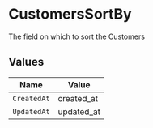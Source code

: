 # CustomersSortBy

The field on which to sort the Customers


## Values

| Name        | Value       |
| ----------- | ----------- |
| `CreatedAt` | created_at  |
| `UpdatedAt` | updated_at  |